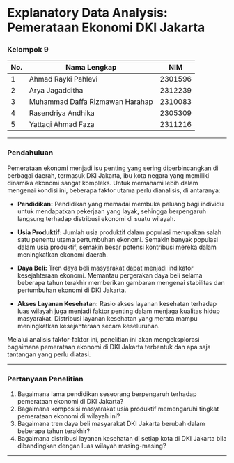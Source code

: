# **Explanatory Data Analysis: Pemerataan Ekonomi DKI Jakarta**

### **Kelompok 9**

| No. | Nama Lengkap                    | NIM        |
| --- |---------------------------------| ---------- |
| 1   | Ahmad Rayki Pahlevi             | 2301596    |
| 2   | Arya Jagadditha                 | 2312239    |
| 3   | Muhammad Daffa Rizmawan Harahap | 2310083    |
| 4   | Rasendriya Andhika              | 2305309    |
| 5   | Yattaqi Ahmad Faza              | 2311216    |

---

### **Pendahuluan**

Pemerataan ekonomi menjadi isu penting yang sering diperbincangkan di berbagai daerah, termasuk DKI Jakarta, ibu kota negara yang memiliki dinamika ekonomi sangat kompleks. Untuk memahami lebih dalam mengenai kondisi ini, beberapa faktor utama perlu dianalisis, di antaranya:

- **Pendidikan:** Pendidikan yang memadai membuka peluang bagi individu untuk mendapatkan pekerjaan yang layak, sehingga berpengaruh langsung terhadap distribusi ekonomi di suatu wilayah.

- **Usia Produktif:** Jumlah usia produktif dalam populasi merupakan salah satu penentu utama pertumbuhan ekonomi. Semakin banyak populasi dalam usia produktif, semakin besar potensi kontribusi mereka dalam meningkatkan ekonomi daerah.

- **Daya Beli:** Tren daya beli masyarakat dapat menjadi indikator kesejahteraan ekonomi. Memantau pergerakan daya beli selama beberapa tahun terakhir memberikan gambaran mengenai stabilitas dan pertumbuhan ekonomi di DKI Jakarta.

- **Akses Layanan Kesehatan:** Rasio akses layanan kesehatan terhadap luas wilayah juga menjadi faktor penting dalam menjaga kualitas hidup masyarakat. Distribusi layanan kesehatan yang merata mampu meningkatkan kesejahteraan secara keseluruhan.

Melalui analisis faktor-faktor ini, penelitian ini akan mengeksplorasi bagaimana pemerataan ekonomi di DKI Jakarta terbentuk dan apa saja tantangan yang perlu diatasi.

---

### **Pertanyaan Penelitian**

1. Bagaimana lama pendidikan seseorang berpengaruh terhadap pemerataan ekonomi di DKI Jakarta?
2. Bagaimana komposisi masyarakat usia produktif memengaruhi tingkat pemerataan ekonomi di wilayah ini?
3. Bagaimana tren daya beli masyarakat DKI Jakarta berubah dalam beberapa tahun terakhir?
4. Bagaimana distribusi layanan kesehatan di setiap kota di DKI Jakarta bila dibandingkan dengan luas wilayah masing-masing?

---
